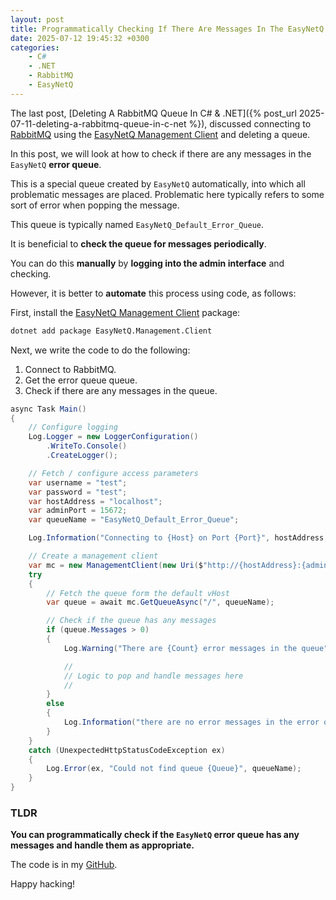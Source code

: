 ```yaml
---
layout: post
title: Programmatically Checking If There Are Messages In The EasyNetQ Error Queue In C# & .NET
date: 2025-07-12 19:45:32 +0300
categories:
    - C#
    - .NET
    - RabbitMQ
    - EasyNetQ
---
```


The last post, [Deleting A RabbitMQ Queue In C# & .NET]({% post_url 2025-07-11-deleting-a-rabbitmq-queue-in-c-net %}), discussed connecting to [RabbitMQ](https://www.rabbitmq.com/) using the [EasyNetQ Management Client](https://www.nuget.org/packages/EasyNetQ.Management.Client) and deleting a queue.

In this post, we will look at how to check if there are any messages in the `EasyNetQ` **error queue**.

This is a special queue created by `EasyNetQ` automatically, into which all problematic messages are placed. Problematic here typically refers to some sort of error when popping the message.

This queue is typically named `EasyNetQ_Default_Error_Queue`.

It is beneficial to **check the queue for messages periodically**.

You can do this **manually** by **logging into the admin interface** and checking.

However, it is better to **automate** this process using code, as follows:

First, install the [EasyNetQ Management Client](https://www.nuget.org/packages/EasyNetQ.Management.Client) package:

```bash
dotnet add package EasyNetQ.Management.Client
```

Next, we write the code to do the following:

1. Connect to RabbitMQ.
2. Get the error queue queue.
3. Check if there are any messages in the queue.

```c#
async Task Main()
{
	// Configure logging
	Log.Logger = new LoggerConfiguration()
		.WriteTo.Console()
		.CreateLogger();

	// Fetch / configure access parameters
	var username = "test";
	var password = "test";
	var hostAddress = "localhost";
	var adminPort = 15672;
	var queueName = "EasyNetQ_Default_Error_Queue";

	Log.Information("Connecting to {Host} on Port {Port}", hostAddress, adminPort);

	// Create a management client
	var mc = new ManagementClient(new Uri($"http://{hostAddress}:{adminPort}"), username, password);
	try
	{
		// Fetch the queue form the default vHost
		var queue = await mc.GetQueueAsync("/", queueName);

		// Check if the queue has any messages
		if (queue.Messages > 0)
		{
			Log.Warning("There are {Count} error messages in the queue", queue.Messages);

			// 
			// Logic to pop and handle messages here
			//
		}
		else
		{
			Log.Information("there are no error messages in the error queue");
		}
	}
	catch (UnexpectedHttpStatusCodeException ex)
	{
		Log.Error(ex, "Could not find queue {Queue}", queueName);
	}
}
```

### TLDR

**You can programmatically check if the `EasyNetQ` error queue has any messages and handle them as appropriate.**

The code is in my [GitHub](https://github.com/conradakunga/BlogCode/tree/master/2025-07-12%20-%20Error%20Queue%20Check).

Happy hacking!
